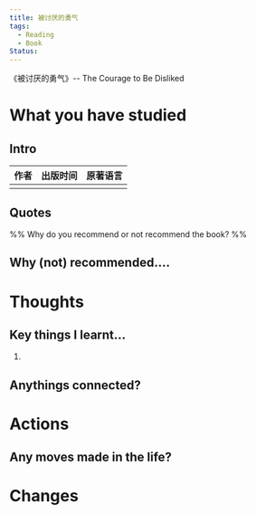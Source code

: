 ```yaml
---
title: 被讨厌的勇气
tags:
  - Reading
  - Book
Status:
---
```

《被讨厌的勇气》-- The Courage to Be Disliked

# What you have studied

## Intro

| 作者  | 出版时间 | 原著语言 |
| --- | ---- | ---- |
|     |      |      |


## Quotes


%% Why do you recommend or not recommend the book? %%
## Why (not) recommended....



# Thoughts
## Key things I learnt...
1. 


## Anythings connected?



# Actions
## Any moves made in the life?




# Changes

